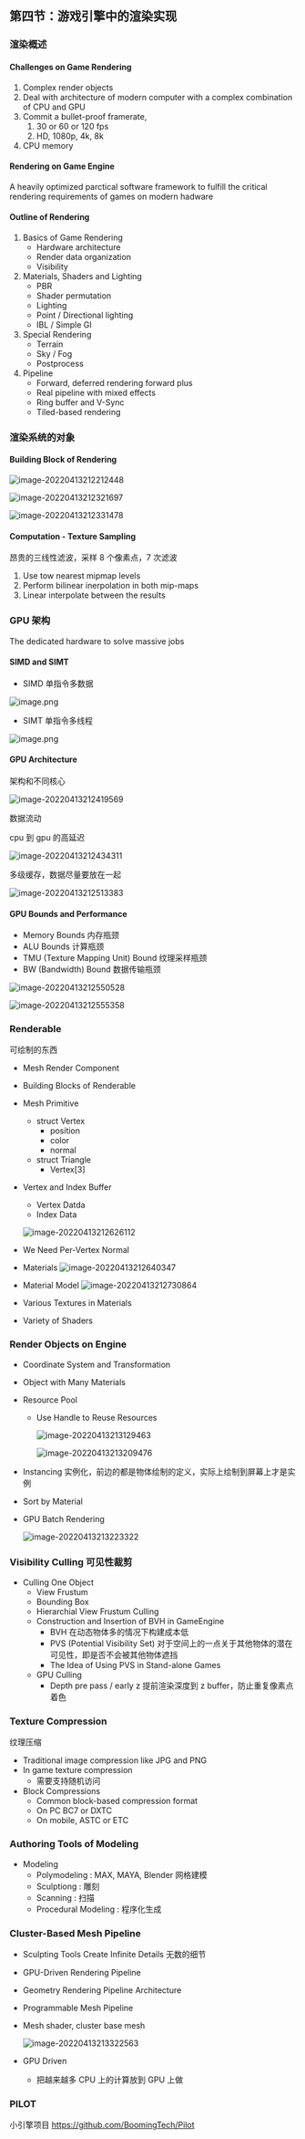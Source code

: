 ## 第四节：游戏引擎中的渲染实现

### 渲染概述

#### Challenges on Game Rendering

1. Complex render objects
2. Deal with architecture of modern computer with a complex combination of CPU and GPU
3. Commit a bullet-proof framerate,
   1. 30 or 60 or 120 fps
   2. HD, 1080p, 4k, 8k
4. CPU memory

#### Rendering on Game Engine

A heavily optimized parctical software framework to fulfill the critical rendering requirements of games on modern hadware

#### Outline of Rendering

1. Basics of Game Rendering
   - Hardware architecture
   - Render data organization
   - Visibility
2. Materials, Shaders and Lighting
   - PBR
   - Shader permutation
   - Lighting
   - Point / Directional lighting
   - IBL / Simple GI
3. Special Rendering
   - Terrain
   - Sky / Fog
   - Postprocess
4. Pipeline
   - Forward, deferred rendering forward plus
   - Real pipeline with mixed effects
   - Ring buffer and V-Sync
   - Tiled-based rendering

### 渲染系统的对象

#### Building Block of Rendering

![image-20220413212212448](https://image-1253155090.cos.ap-nanjing.myqcloud.com/202308021852078.png)

![image-20220413212321697](https://image-1253155090.cos.ap-nanjing.myqcloud.com/202308021853463.png)

![image-20220413212331478](https://image-1253155090.cos.ap-nanjing.myqcloud.com/202308021854047.png)

#### Computation - Texture Sampling

昂贵的三线性滤波，采样 8 个像素点，7 次滤波

1. Use tow nearest mipmap levels
2. Perform bilinear inerpolation in both mip-maps
3. Linear interpolate between the results

### GPU 架构

The dedicated hardware to solve massive jobs

#### SIMD and SIMT

- SIMD 单指令多数据

![image.png](https://image-1253155090.cos.ap-nanjing.myqcloud.com/202308021903257.png)

- SIMT 单指令多线程

![image.png](https://image-1253155090.cos.ap-nanjing.myqcloud.com/202308021904181.png)

#### GPU Architecture

架构和不同核心

![image-20220413212419569](https://image-1253155090.cos.ap-nanjing.myqcloud.com/202308221914508.png)

数据流动

cpu 到 gpu 的高延迟

![image-20220413212434311](games-104.assets/image-20220413212434311.png)

多级缓存，数据尽量要放在一起

![image-20220413212513383](https://image-1253155090.cos.ap-nanjing.myqcloud.com/202308221934117.png)

#### GPU Bounds and Performance

- Memory Bounds 内存瓶颈
- ALU Bounds 计算瓶颈
- TMU (Texture Mapping Unit) Bound 纹理采样瓶颈
- BW (Bandwidth) Bound 数据传输瓶颈

![image-20220413212550528](https://image-1253155090.cos.ap-nanjing.myqcloud.com/202308221936217.png)

![image-20220413212555358](https://image-1253155090.cos.ap-nanjing.myqcloud.com/202308221936208.png)

### Renderable

可绘制的东西

- Mesh Render Component
- Building Blocks of Renderable
- Mesh Primitive

  - struct Vertex
    - position
    - color
    - normal
  - struct Triangle
    - Vertex[3]
- Vertex and Index Buffer

  - Vertex Datda
  - Index Data

  ![image-20220413212626112](https://image-1253155090.cos.ap-nanjing.myqcloud.com/202309041706687.png)
- We Need Per-Vertex Normal
- Materials
  ![image-20220413212640347](https://image-1253155090.cos.ap-nanjing.myqcloud.com/202309041706166.png)
- Material Model
  ![image-20220413212730864](https://image-1253155090.cos.ap-nanjing.myqcloud.com/202309041706757.png)
- Various Textures in Materials
- Variety of Shaders

### Render Objects on Engine

- Coordinate System and Transformation
- Object with Many Materials
- Resource Pool

  - Use Handle to Reuse Resources

    ![image-20220413213129463](https://image-1253155090.cos.ap-nanjing.myqcloud.com/202309041722675.png)

    ![image-20220413213209476](https://image-1253155090.cos.ap-nanjing.myqcloud.com/202309041724766.png)
- Instancing 实例化，前边的都是物体绘制的定义，实际上绘制到屏幕上才是实例
- Sort by Material
- GPU Batch Rendering

  ![image-20220413213223322](https://image-1253155090.cos.ap-nanjing.myqcloud.com/202309041724775.png)

### Visibility Culling 可见性裁剪

- Culling One Object
  - View Frustum
  - Bounding Box
  - Hierarchial View Frustum Culling
  - Construction and Insertion of BVH in GameEngine
    - BVH 在动态物体多的情况下构建成本低
    - PVS (Potential Visibility Set) 对于空间上的一点关于其他物体的潜在可见性，即是否不会被其他物体遮挡
    - The Idea of Using PVS in Stand-alone Games
  - GPU Culling
    - Depth pre pass / early z 提前渲染深度到 z buffer，防止重复像素点着色

### Texture Compression

纹理压缩

- Traditional image compression like JPG and PNG
- In game texture compression
  - 需要支持随机访问
- Block Compressions
  - Common block-based compression format
  - On PC BC7 or DXTC
  - On mobile, ASTC or ETC

### Authoring Tools of Modeling

- Modeling
  - Polymodeling : MAX, MAYA, Blender 网格建模
  - Sculptiong : 雕刻
  - Scanning : 扫描
  - Procedural Modeling : 程序化生成

### Cluster-Based Mesh Pipeline

- Sculpting Tools Create Infinite Details 无数的细节
- GPU-Driven Rendering Pipeline
- Geometry Rendering Pipeline Architecture
- Programmable Mesh Pipeline
- Mesh shader, cluster base mesh

  ![image-20220413213322563](games-104.assets/image-20220413213322563.png)
- GPU Driven

  - 把越来越多 CPU 上的计算放到 GPU 上做

### PILOT

小引擎项目 https://github.com/BoomingTech/Pilot
